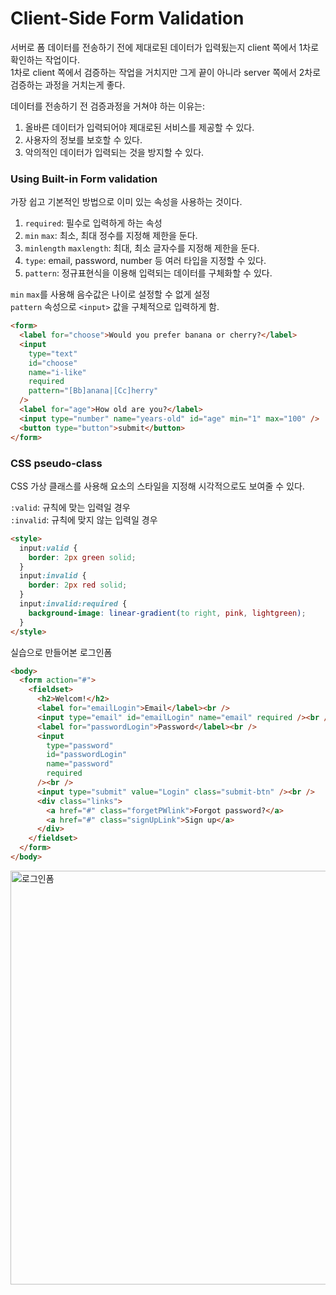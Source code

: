 # Client-Side Form Validation

서버로 폼 데이터를 전송하기 전에 제대로된 데이터가 입력됬는지 client 쪽에서 1차로 확인하는 작업이다.  
1차로 client 쪽에서 검증하는 작업을 거치지만 그게 끝이 아니라 server 쪽에서 2차로 검증하는 과정을 거치는게 좋다.

데이터를 전송하기 전 검증과정을 거쳐야 하는 이유는:

1. 올바른 데이터가 입력되어야 제대로된 서비스를 제공할 수 있다.
2. 사용자의 정보를 보호할 수 있다.
3. 악의적인 데이터가 입력되는 것을 방지할 수 있다.

### Using Built-in Form validation

가장 쉽고 기본적인 방법으로 이미 있는 속성을 사용하는 것이다.

1. `required`: 필수로 입력하게 하는 속성
2. `min` `max`: 최소, 최대 정수를 지정해 제한을 둔다.
3. `minlength` `maxlength`: 최대, 최소 글자수를 지정해 제한을 둔다.
4. `type`: email, password, number 등 여러 타입을 지정할 수 있다.
5. `pattern`: 정규표현식을 이용해 입력되는 데이터를 구체화할 수 있다.

`min` `max`를 사용해 음수값은 나이로 설정할 수 없게 설정  
`pattern` 속성으로 `<input>` 값을 구체적으로 입력하게 함.

```html
<form>
  <label for="choose">Would you prefer banana or cherry?</label>
  <input
    type="text"
    id="choose"
    name="i-like"
    required
    pattern="[Bb]anana|[Cc]herry"
  />
  <label for="age">How old are you?</label>
  <input type="number" name="years-old" id="age" min="1" max="100" />
  <button type="button">submit</button>
</form>
```

### CSS pseudo-class

CSS 가상 클래스를 사용해 요소의 스타일을 지정해 시각적으로도 보여줄 수 있다.

`:valid`: 규칙에 맞는 입력일 경우  
`:invalid`: 규칙에 맞지 않는 입력일 경우

```html
<style>
  input:valid {
    border: 2px green solid;
  }
  input:invalid {
    border: 2px red solid;
  }
  input:invalid:required {
    background-image: linear-gradient(to right, pink, lightgreen);
  }
</style>
```

실습으로 만들어본 로그인폼

```html
<body>
  <form action="#">
    <fieldset>
      <h2>Welcom!</h2>
      <label for="emailLogin">Email</label><br />
      <input type="email" id="emailLogin" name="email" required /><br />
      <label for="passwordLogin">Password</label><br />
      <input
        type="password"
        id="passwordLogin"
        name="password"
        required
      /><br />
      <input type="submit" value="Login" class="submit-btn" /><br />
      <div class="links">
        <a href="#" class="forgetPWlink">Forgot password?</a>
        <a href="#" class="signUpLink">Sign up</a>
      </div>
    </fieldset>
  </form>
</body>
```

<img width="662" alt="로그인폼" src="https://user-images.githubusercontent.com/94341508/158065677-e06e95a5-e14d-414c-9f1c-e1b885c3d1e3.PNG">
